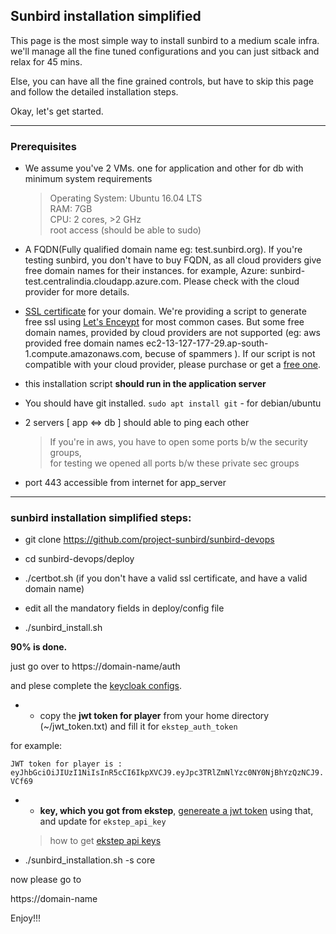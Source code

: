 ## Sunbird installation simplified

This page is the most simple way to install sunbird to a medium scale infra. we'll manage all the fine tuned configurations and you can just sitback and relax for 45 mins.

Else, you can have all the fine grained controls, but have to skip this page and follow the detailed installation steps.

Okay, let's get started.

---
### Prerequisites

- We assume you've 2 VMs. one for application and other for db with minimum system requirements

  > Operating System: Ubuntu 16.04 LTS   
    RAM: 7GB   
    CPU: 2 cores, >2 GHz  
    root access (should be able to sudo)

- A FQDN(Fully qualified domain name eg: test.sunbird.org). 
If you're testing sunbird, you don't have to buy FQDN, as all cloud providers give free domain names for their instances.
for example, Azure: sunbird-test.centralindia.cloudapp.azure.com. Please check with the cloud provider for more details.

- [SSL certificate](https://en.wikipedia.org/wiki/Public_key_certificate#TLS/SSL_server_certificate) for your domain. We're providing a script to generate free ssl using [Let's Enceypt](https://letsencrypt.org/) for most common cases. But some free domain names, provided by cloud providers are not supported (eg: aws provided free domain names ec2-13-127-177-29.ap-south-1.compute.amazonaws.com, becuse of spammers ). If our script is not compatible with your cloud provider, please purchase or get a [free one](http://dot.tk).

- this installation script **should run in the application server**

- You should have git installed. 
  `sudo apt install git` - for debian/ubuntu

- 2 servers [ app <=> db ] should able to ping each other
  > If you're in aws, you have to open some ports b/w the security groups,  
    for testing we opened all ports b/w these private sec groups

- port 443 accessible from internet for app_server

---

### sunbird installation simplified steps:

- git clone https://github.com/project-sunbird/sunbird-devops

- cd sunbird-devops/deploy

- ./certbot.sh (if you don't have a valid ssl certificate, and have a valid domain name)

- edit all the mandatory fields in  deploy/config file

- ./sunbird_install.sh

**90% is done.** 

  just go over to https://domain-name/auth

  and plese complete the [keycloak configs](http://www.sunbird.org/developer-docs/installation/keycloak_realm_configuration).

- - copy the **jwt token for player** from your home directory (~/jwt_token.txt) and fill it for `ekstep_auth_token`

for example:

`JWT token for player is : eyJhbGciOiJIUzI1NiIsInR5cCI6IkpXVCJ9.eyJpc3TRlZmNlYzc0NY0NjBhYzQzNCJ9.VCf69`

- - **key, which you got from ekstep**, [genereate a jwt token](https://community.ekstep.in/developer-knowledgebase/45-getting-started-with-apis) using that, and update for `ekstep_api_key`

  > how to get [ekstep api
  > keys](https://github.com/project-sunbird/sunbird-commons/wiki/Obtaining-API-token-for-accessing-ekstep-APIs)

- ./sunbird_installation.sh -s core

now please go to 

https://domain-name

Enjoy!!!

